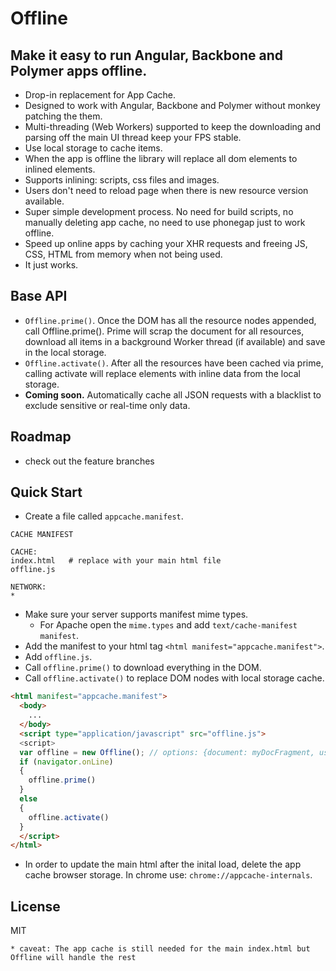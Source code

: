 # Offline

## Make it easy to run Angular, Backbone and Polymer apps offline.

* Drop-in replacement for App Cache.
* Designed to work with Angular, Backbone and Polymer without monkey patching the them.
* Multi-threading (Web Workers) supported to keep the downloading and parsing off the main UI thread keep your FPS stable.
* Use local storage to cache items.
* When the app is offline the library will replace all dom elements to inlined elements.
* Supports inlining: scripts, css files and images.
* Users don't need to reload page when there is new resource version available.
* Super simple development process. No need for build scripts, no manually deleting app cache, no need to use phonegap just to work offline.
* Speed up online apps by caching your XHR requests and freeing JS, CSS, HTML from memory when not being used.
* It just works.

## Base API
* `Offline.prime()`. Once the DOM has all the resource nodes appended, call Offline.prime(). Prime will scrap the document for all resources, download all items in a background Worker thread (if available) and save in the local storage.
* `Offline.activate()`. After all the resources have been cached via prime, calling activate will replace elements with inline data from the local storage.
* __Coming soon.__ Automatically cache all JSON requests with a blacklist to exclude sensitive or real-time only data.

## Roadmap

* check out the feature branches


## Quick Start

* Create a file called `appcache.manifest`. 

```
CACHE MANIFEST

CACHE:
index.html   # replace with your main html file
offline.js

NETWORK:
*
```

* Make sure your server supports manifest mime types.
  * For Apache open the `mime.types` and add `text/cache-manifest manifest`.
* Add the manifest to your html tag `<html manifest="appcache.manifest">`.
* Add `offline.js`.
* Call `offline.prime()` to download everything in the DOM.
* Call `offline.activate()` to replace DOM nodes with local storage cache.

```html
<html manifest="appcache.manifest">
  <body>
    ...
  </body>
  <script type="application/javascript" src="offline.js">
  <script>
  var offline = new Offline(); // options: {document: myDocFragment, useThreads: false}
  if (navigator.onLine)
  {
    offline.prime()
  }
  else
  {
    offline.activate()
  }
  </script>
</html>
```

* In order to update the main html after the inital load, delete the app cache browser storage. In chrome use: `chrome://appcache-internals`.

## License

MIT  

`* caveat: The app cache is still needed for the main index.html but Offline will handle the rest`
